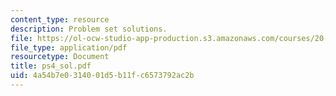 ```yaml
---
content_type: resource
description: Problem set solutions.
file: https://ol-ocw-studio-app-production.s3.amazonaws.com/courses/20-106j-systems-microbiology-fall-2006/4a54b7e0314001d5b11fc6573792ac2b_ps4_sol.pdf
file_type: application/pdf
resourcetype: Document
title: ps4_sol.pdf
uid: 4a54b7e0-3140-01d5-b11f-c6573792ac2b
---
```

